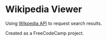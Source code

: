 # Wikipedia Viewer

Using [Wikpedia API](https://www.mediawiki.org/wiki/API:Main_page) to request search results.

Created as a FreeCodeCamp project.



